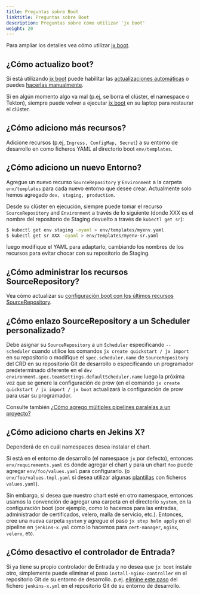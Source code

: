 ```yaml
---
title: Preguntas sobre Boot
linktitle: Preguntas sobre Boot
description: Preguntas sobre cómo utilizar 'jx boot'
weight: 20
---
```


Para ampliar los detalles vea cómo utilizar [jx boot](/es/docs/getting-started/setup/boot/).

## ¿Cómo actualizo boot?

Si está utilizando [jx boot](/es/docs/getting-started/setup/boot/) puede habilitar las [actualizaciones automáticas](/es/docs/getting-started/setup/boot/#actualizaciones-automáticas) o puedes [hacerlas manualmente](/es/docs/getting-started/setup/boot/#actualizaciones-manuales).

Si en algún momento algo va mal (p.ej, se borra el clúster, el namespace o Tekton), siempre puede volver a ejecutar [jx boot](/es/docs/getting-started/setup/boot/) en su laptop para restaurar el clúster.

## ¿Cómo adiciono más recursos?

Adicione recursos (p.ej, `Ingress, ConfigMap, Secret`) a su entorno de desarrollo en como ficheros YAML al directorio boot `env/templates`.

## ¿Cómo adiciono un nuevo Entorno?

Agregue un nuevo recurso `SourceRepository` y `Environment` a la carpeta `env/templates` para cada nuevo entorno que desee crear. Actualmente solo hemos agregado `dev, staging, production`.

Desde su clúster en ejecución, siempre puede tomar el recurso `SourceRepository` and `Environment` a través de lo siguiente (donde XXX es el nombre del repositorio de Staging devuelto a través de `kubectl get sr`):

```sh
$ kubectl get env staging -oyaml > env/templates/myenv.yaml
$ kubectl get sr XXX -oyaml > env/templates/myenv-sr.yaml
```

luego modifique el YAML para adaptarlo, cambiando los nombres de los recursos para evitar chocar con su repositorio de Staging.

## ¿Cómo administrar los recursos SourceRepository?

Vea cómo actualizar su [configuración boot con los últimos recursos SourceRepository](/es/docs/getting-started/setup/boot/how-it-works/#repositorio-de-origen).

## ¿Cómo enlazo SourceRepository a un Scheduler personalizado?

Debe asignar su `SourceRepository` a un `Scheduler` especificando `--scheduler` cuando utilice los comandos `jx create quickstart / jx import` en su repositorio o modifique el `spec.scheduler.name` de `SourceRepository` del CRD en su repositorio Git de desarrollo o especificando un programador predeterminado diferente en el `dev environment.spec.teamSettings.defaultScheduler.name` luego la próxima vez que se genere la configuración de prow (en el comando `jx create quickstart / jx import / jx boot` actualizará la configuración de prow para usar su programador.

Consulte también [¿Cómo agrego múltiples pipelines paralelas a un proyecto?](/docs/resources/faq/using/chatops/#how-do-i-add-multiple-parallel-pipelines-to-a-project)

## ¿Cómo adiciono charts en Jekins X?

Dependerá de en cuál namespaces desea instalar el chart.

Si está en el entorno de desarrollo (el namespace `jx` por defecto), entonces `env/requirements.yaml` es donde agregar el chart y para un chart `foo` puede agregar `env/foo/values.yaml` para configurarlo. (o `env/foo/values.tmpl.yaml` si desea utilizar algunas [plantillas](/docs/getting-started/setup/boot/how-it-works/#improvements-to-values-yaml) con ficheros `values.yaml`).

Sin embargo, si desea que nuestro chart esté en otro namespace, entonces usamos la convención de agregar una carpeta en el directorio `system`, en la configuración boot (por ejemplo, como lo hacemos para las entradas, administrador de certificados, velero, malla de servicio, etc.). Entonces, cree una nueva carpeta `system`  y agregue el paso `jx step helm apply` en el pipeline en `jenkins-x.yml` como lo hacemos para `cert-manager`, `nginx`, `velero`, etc.

## ¿Cómo desactivo el controlador de Entrada?

Si ya tiene su propio controlador de Entrada y no desea que `jx boot` instale otro, simplemente puede eliminar el paso `install-nginx-controller` en el repositorio Git de su entorno de desarrollo. p.ej. [elimine este paso](https://github.com/jenkins-x/jenkins-x-boot-config/blob/master/jenkins-x.yml#L85-L99) del fichero `jenkins-x.yml` en el repositorio Git de su entorno de desarrollo.